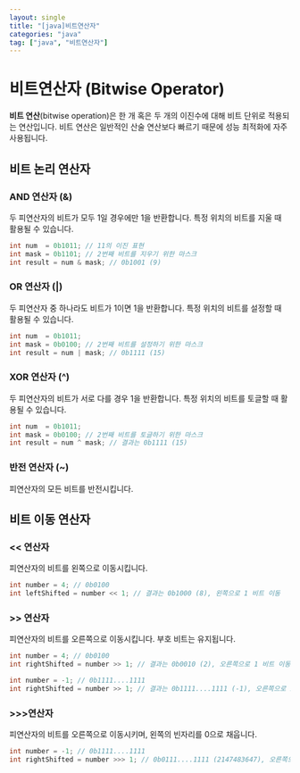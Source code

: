 ```yaml
---
layout: single
title: "[java]비트연산자"
categories: "java"
tag: ["java", "비트연산자"]
---
```


# 비트연산자 (Bitwise Operator)

**비트 연산**(bitwise operation)은 한 개 혹은 두 개의 이진수에 대해 비트 단위로 적용되는 연산입니다. 비트 연산은 일반적인 산술 연산보다 빠르기 때문에 성능 최적화에 자주 사용됩니다.

## 비트 논리 연산자

### AND 연산자 (&)

두 피연산자의 비트가 모두 1일 경우에만 1을 반환합니다. 특정 위치의 비트를 지울 때 활용될 수 있습니다.

```java
int num  = 0b1011; // 11의 이진 표현
int mask = 0b1101; // 2번째 비트를 지우기 위한 마스크
int result = num & mask; // 0b1001 (9)
```

### OR 연산자 (|)

두 피연산자 중 하나라도 비트가 1이면 1을 반환합니다. 특정 위치의 비트를 설정할 때 활용될 수 있습니다.

```java
int num  = 0b1011;
int mask = 0b0100; // 2번째 비트를 설정하기 위한 마스크
int result = num | mask; // 0b1111 (15)
```

### XOR 연산자 (^)

두 피연산자의 비트가 서로 다를 경우 1을 반환합니다. 특정 위치의 비트를 토글할 때 활용될 수 있습니다.

```java
int num  = 0b1011;
int mask = 0b0100; // 2번째 비트를 토글하기 위한 마스크
int result = num ^ mask; // 결과는 0b1111 (15)
```

### 반전 연산자 (~)

피연산자의 모든 비트를 반전시킵니다.

## 비트 이동 연산자

### << 연산자

피연산자의 비트를 왼쪽으로 이동시킵니다.

```java
int number = 4; // 0b0100
int leftShifted = number << 1; // 결과는 0b1000 (8), 왼쪽으로 1 비트 이동
```

### >> 연산자

피연산자의 비트를 오른쪽으로 이동시킵니다. 부호 비트는 유지됩니다.

```java
int number = 4; // 0b0100
int rightShifted = number >> 1; // 결과는 0b0010 (2), 오른쪽으로 1 비트 이동
```

```java
int number = -1; // 0b1111....1111
int rightShifted = number >> 1; // 결과는 0b1111....1111 (-1), 오른쪽으로 1 비트 이동. 부호 비트 유지
```

### >>>연산자

피연산자의 비트를 오른쪽으로 이동시키며, 왼쪽의 빈자리를 0으로 채웁니다.

```java
int number = -1; // 0b1111....1111
int rightShifted = number >>> 1; // 0b0111....1111 (2147483647), 오른쪽으로 1 비트 이동시키고, 제일 왼쪽의 빈자리를 0으로 채움.

```
